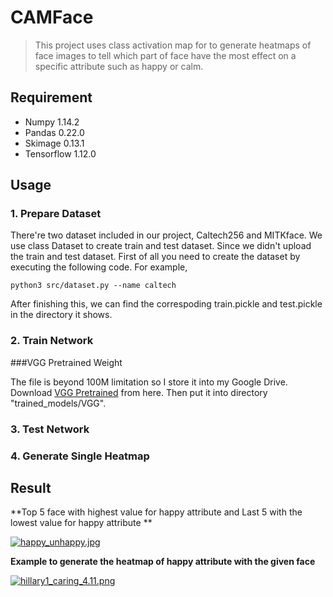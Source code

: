 # CAMFace

> This project uses class activation map for to generate heatmaps of face images to tell which part of face have the most effect on a specific attribute such as happy or calm.

## Requirement

* Numpy 1.14.2
* Pandas 0.22.0
* Skimage 0.13.1
* Tensorflow 1.12.0

## Usage

### 1. Prepare Dataset

There're two dataset included in our project, Caltech256 and MITKface. We use class Dataset to create train and test dataset. Since we didn't upload the train and test dataset. First of all you need to create the dataset by executing the following code. For example,

```
python3 src/dataset.py --name caltech
```

After finishing this, we can find the correspoding train.pickle and test.pickle in the directory it shows.

### 2. Train Network

###VGG Pretrained Weight

The file is beyond 100M limitation so I store it into my Google Drive. Download [VGG Pretrained](https://drive.google.com/open?id=12lGgU9XjM4qIYzDJ7GtbjfEmcYir0E15) from here. Then put it into directory "trained_models/VGG".

### 3. Test Network

### 4. Generate Single Heatmap

## Result

**Top 5 face with highest value for happy attribute and Last 5 with the lowest value for happy attribute **

[![happy_unhappy.jpg](https://i.loli.net/2018/12/20/5c1acc5330639.jpg)](https://i.loli.net/2018/12/20/5c1acc5330639.jpg)

**Example to generate the heatmap of happy attribute with the given face**

[![hillary1_caring_4.11.png](https://i.loli.net/2018/12/20/5c1acc5330bc3.png)](https://i.loli.net/2018/12/20/5c1acc5330bc3.png)